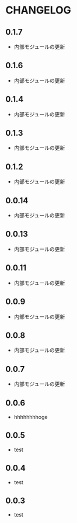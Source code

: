 # CHANGELOG

## 0.1.7
* 内部モジュールの更新

## 0.1.6
* 内部モジュールの更新

## 0.1.4
* 内部モジュールの更新

## 0.1.3
* 内部モジュールの更新

## 0.1.2
* 内部モジュールの更新

## 0.0.14
* 内部モジュールの更新

## 0.0.13
* 内部モジュールの更新

## 0.0.11
* 内部モジュールの更新

## 0.0.9
* 内部モジュールの更新

## 0.0.8
* 内部モジュールの更新

## 0.0.7
* 内部モジュールの更新

## 0.0.6
* hhhhhhhhoge

## 0.0.5
- test

## 0.0.4
- test

## 0.0.3
- test